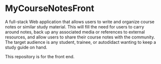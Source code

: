 # MyCourseNotesFront

A full-stack Web application that allows users to write and organize course notes or similar study material. This will fill the need for users to carry around notes, back up any associated media or references to external resources, and allow users to share their course notes with the community. The target audience is any student, trainee, or autodidact wanting to keep a study guide on hand.

This repository is for the front end.

